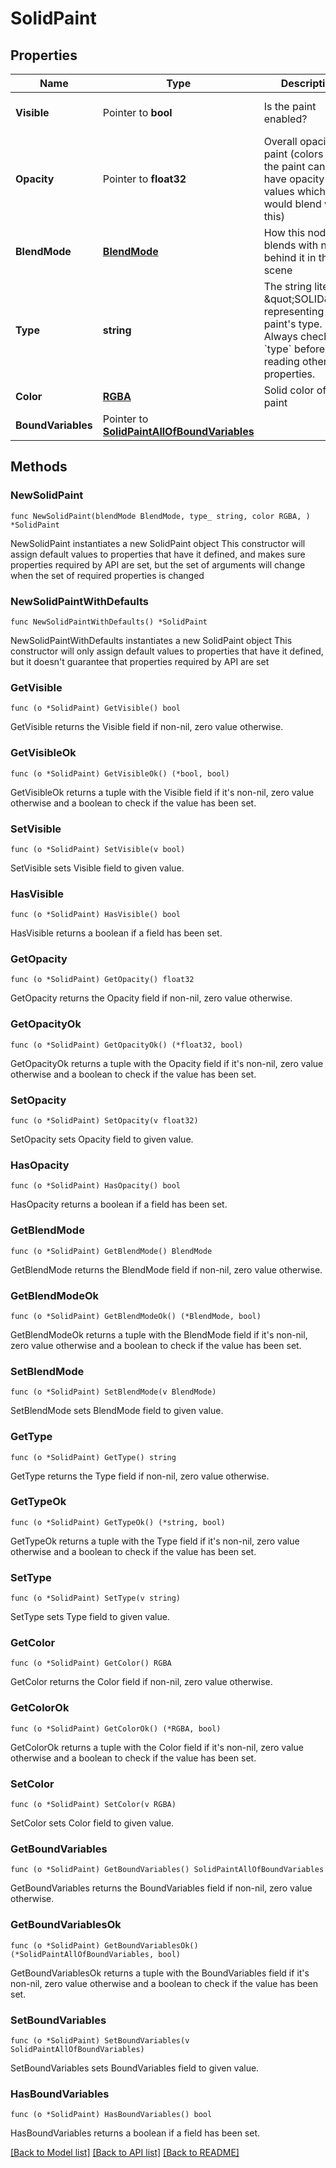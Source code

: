 # SolidPaint

## Properties

Name | Type | Description | Notes
------------ | ------------- | ------------- | -------------
**Visible** | Pointer to **bool** | Is the paint enabled? | [optional] [default to true]
**Opacity** | Pointer to **float32** | Overall opacity of paint (colors within the paint can also have opacity values which would blend with this) | [optional] [default to 1]
**BlendMode** | [**BlendMode**](BlendMode.md) | How this node blends with nodes behind it in the scene | 
**Type** | **string** | The string literal \&quot;SOLID\&quot; representing the paint&#39;s type. Always check the &#x60;type&#x60; before reading other properties. | 
**Color** | [**RGBA**](RGBA.md) | Solid color of the paint | 
**BoundVariables** | Pointer to [**SolidPaintAllOfBoundVariables**](SolidPaintAllOfBoundVariables.md) |  | [optional] 

## Methods

### NewSolidPaint

`func NewSolidPaint(blendMode BlendMode, type_ string, color RGBA, ) *SolidPaint`

NewSolidPaint instantiates a new SolidPaint object
This constructor will assign default values to properties that have it defined,
and makes sure properties required by API are set, but the set of arguments
will change when the set of required properties is changed

### NewSolidPaintWithDefaults

`func NewSolidPaintWithDefaults() *SolidPaint`

NewSolidPaintWithDefaults instantiates a new SolidPaint object
This constructor will only assign default values to properties that have it defined,
but it doesn't guarantee that properties required by API are set

### GetVisible

`func (o *SolidPaint) GetVisible() bool`

GetVisible returns the Visible field if non-nil, zero value otherwise.

### GetVisibleOk

`func (o *SolidPaint) GetVisibleOk() (*bool, bool)`

GetVisibleOk returns a tuple with the Visible field if it's non-nil, zero value otherwise
and a boolean to check if the value has been set.

### SetVisible

`func (o *SolidPaint) SetVisible(v bool)`

SetVisible sets Visible field to given value.

### HasVisible

`func (o *SolidPaint) HasVisible() bool`

HasVisible returns a boolean if a field has been set.

### GetOpacity

`func (o *SolidPaint) GetOpacity() float32`

GetOpacity returns the Opacity field if non-nil, zero value otherwise.

### GetOpacityOk

`func (o *SolidPaint) GetOpacityOk() (*float32, bool)`

GetOpacityOk returns a tuple with the Opacity field if it's non-nil, zero value otherwise
and a boolean to check if the value has been set.

### SetOpacity

`func (o *SolidPaint) SetOpacity(v float32)`

SetOpacity sets Opacity field to given value.

### HasOpacity

`func (o *SolidPaint) HasOpacity() bool`

HasOpacity returns a boolean if a field has been set.

### GetBlendMode

`func (o *SolidPaint) GetBlendMode() BlendMode`

GetBlendMode returns the BlendMode field if non-nil, zero value otherwise.

### GetBlendModeOk

`func (o *SolidPaint) GetBlendModeOk() (*BlendMode, bool)`

GetBlendModeOk returns a tuple with the BlendMode field if it's non-nil, zero value otherwise
and a boolean to check if the value has been set.

### SetBlendMode

`func (o *SolidPaint) SetBlendMode(v BlendMode)`

SetBlendMode sets BlendMode field to given value.


### GetType

`func (o *SolidPaint) GetType() string`

GetType returns the Type field if non-nil, zero value otherwise.

### GetTypeOk

`func (o *SolidPaint) GetTypeOk() (*string, bool)`

GetTypeOk returns a tuple with the Type field if it's non-nil, zero value otherwise
and a boolean to check if the value has been set.

### SetType

`func (o *SolidPaint) SetType(v string)`

SetType sets Type field to given value.


### GetColor

`func (o *SolidPaint) GetColor() RGBA`

GetColor returns the Color field if non-nil, zero value otherwise.

### GetColorOk

`func (o *SolidPaint) GetColorOk() (*RGBA, bool)`

GetColorOk returns a tuple with the Color field if it's non-nil, zero value otherwise
and a boolean to check if the value has been set.

### SetColor

`func (o *SolidPaint) SetColor(v RGBA)`

SetColor sets Color field to given value.


### GetBoundVariables

`func (o *SolidPaint) GetBoundVariables() SolidPaintAllOfBoundVariables`

GetBoundVariables returns the BoundVariables field if non-nil, zero value otherwise.

### GetBoundVariablesOk

`func (o *SolidPaint) GetBoundVariablesOk() (*SolidPaintAllOfBoundVariables, bool)`

GetBoundVariablesOk returns a tuple with the BoundVariables field if it's non-nil, zero value otherwise
and a boolean to check if the value has been set.

### SetBoundVariables

`func (o *SolidPaint) SetBoundVariables(v SolidPaintAllOfBoundVariables)`

SetBoundVariables sets BoundVariables field to given value.

### HasBoundVariables

`func (o *SolidPaint) HasBoundVariables() bool`

HasBoundVariables returns a boolean if a field has been set.


[[Back to Model list]](../README.md#documentation-for-models) [[Back to API list]](../README.md#documentation-for-api-endpoints) [[Back to README]](../README.md)


